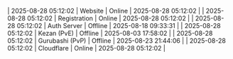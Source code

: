 | 2025-08-28 05:12:02 | Website | Online | 2025-08-28 05:12:02 |
| 2025-08-28 05:12:02 | Registration | Online | 2025-08-28 05:12:02 |
| 2025-08-28 05:12:02 | Auth Server | Offline | 2025-08-18 09:33:31 |
| 2025-08-28 05:12:02 | Kezan (PvE) | Offline | 2025-08-03 17:58:02 |
| 2025-08-28 05:12:02 | Gurubashi (PvP) | Offline | 2025-08-23 21:44:06 |
| 2025-08-28 05:12:02 | Cloudflare | Online | 2025-08-28 05:12:02 |
